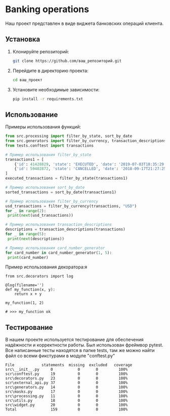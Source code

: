 # Banking operations

Наш проект представлен в виде виджета банковских операций клиента.

## Установка

1. Клонируйте репозиторий:
   ```bash
   git clone https://github.com/ваш_репозиторий.git
   ```
2. Перейдите в директорию проекта:
   ```bash
   cd ваш_проект
   ```
3. Установите необходимые зависимости:
   ```bash
   pip install -r requirements.txt
   ```

## Использование

Примеры использования функций:

```python
from src.processing import filter_by_state, sort_by_date
from src.generators import filter_by_currency, transaction_descriptions, card_number_generator
from tests.conftest import transactions

# Пример использования filter_by_state
transactions1 = [
    {'id': 41428829, 'state': 'EXECUTED', 'date': '2019-07-03T18:35:29.512364'},
    {'id': 59402872, 'state': 'CANCELLED', 'date': '2018-09-17T21:27:25.241241'}
]
executed_transactions = filter_by_state(transactions1)

# Пример использования sort_by_date
sorted_transactions = sort_by_date(transactions1)

# Пример использования filter_by_currency
usd_transactions = filter_by_currency(transactions, "USD")
for _ in range(2):
 print(next(usd_transactions))

# Пример использования transaction_descriptions
descriptions = transaction_descriptions(transactions)
for _ in range(5):
 print(next(descriptions))

# Пример использования card_number_generator
for card_number in card_number_generator(1, 5):
 print(card_number)
```
Пример использования декоратора:я

```
from src.decorators import log

@log(filename='')
def my_function(x, y):
    return x + y

my_function(1, 2)

# >>> my_function ok
```

## Тестирование

В нашем проекте используется тестирование для обеспечения надёжности и корректности работы. Был использован фреймвор pytest.
Все написанные тесты находятся в папке tests, там же можно найти файл со всеми фикстурами в модуле "conftest.py"

```
File	        statements  missing  excluded   coverage
src\__init__.py	    0	        0       0         100%
scr\conftest.py     19          0       0         100%
src\decorators.py   23          0       0         100%
scr\external_api.py 37          0       0         100%      
src\generators.py   14          0       0         100% 
src\masks.py	    17	        0       0         100%
src\processing.py   11	        0       0         100%
src\utils.py        18          0       0         100%
src\widget.py	    20	        0       0         100%
Total	            159	        0       0         100%
```